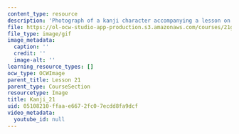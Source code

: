 ```yaml
---
content_type: resource
description: 'Photograph of a kanji character accompanying a lesson on Japanese. '
file: https://ol-ocw-studio-app-production.s3.amazonaws.com/courses/21g-504-japanese-iv-spring-2009/05108210ffaae6672fc07ecdd8fa9dcf_Kanji_21.gif
file_type: image/gif
image_metadata:
  caption: ''
  credit: ''
  image-alt: ''
learning_resource_types: []
ocw_type: OCWImage
parent_title: Lesson 21
parent_type: CourseSection
resourcetype: Image
title: Kanji_21
uid: 05108210-ffaa-e667-2fc0-7ecdd8fa9dcf
video_metadata:
  youtube_id: null
---
```

